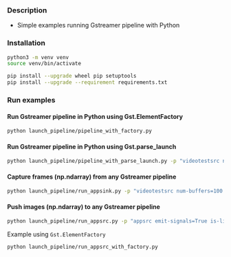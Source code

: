 ### Description
- Simple examples running Gstreamer pipeline with Python

### Installation
```bash
python3 -m venv venv
source venv/bin/activate

pip install --upgrade wheel pip setuptools
pip install --upgrade --requirement requirements.txt
```

### Run examples

#### Run Gstreamer pipeline in Python using Gst.ElementFactory
```bash
python launch_pipeline/pipeline_with_factory.py
```

#### Run Gstreamer pipeline in Python using Gst.parse_launch
```bash
python launch_pipeline/pipeline_with_parse_launch.py -p "videotestsrc num-buffers=100 pattern=1 ! autovideosink"
```

#### Capture frames (np.ndarray) from any Gstreamer pipeline
```bash
python launch_pipeline/run_appsink.py -p "videotestsrc num-buffers=100 ! capsfilter caps=video/x-raw,format=RGB,width=640,height=480 ! appsink emit-signals=True"
```

#### Push images (np.ndarray) to any Gstreamer pipeline
```bash
python launch_pipeline/run_appsrc.py -p "appsrc emit-signals=True is-live=True caps=video/x-raw,format=RGB,width=640,height=480 ! queue ! videoconvert ! autovideosink"  -n 1000
```

Example using `Gst.ElementFactory`
```bash
python launch_pipeline/run_appsrc_with_factory.py
```
